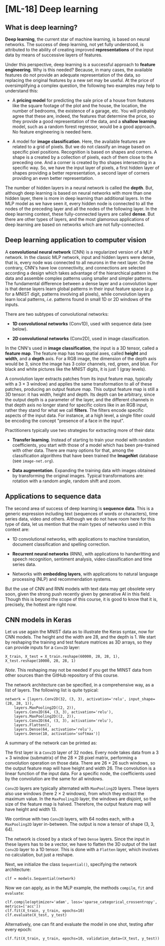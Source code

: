 #  [ML-18] Deep learning

## What is deep learning?

**Deep learning**, the current star of machine learning, is based on neural networks. The success of deep learning, not yet fully understood, is attributed to the ability of creating improved **representations** of the input data by means of successive layers of features.

Under this perspective, deep learning is a successful approach to **feature engineering**. Why is this needed? Because, in many cases, the available features do not provide an adequate representation of the data, so replacing the original features by a new set may be useful. At the price of oversimplifying a complex question, the following two examples may help to understand this:

* A **pricing model** for predicting the sale price of a house from features like the square footage of the plot and the house, the location, the number of bedrooms, the existence of a garage, etc. You will probably agree that these are, indeed, the features that determine the price, so they provide a good representation of the data, and a **shallow learning** model, such as a random forest regressor, would be a good approach. No feature engineering is needed here.

* A model for **image classification**. Here, the available features are related to a grid of pixels. But we do not classify an image based on specific pixel positions. Recognition is based on shapes and corners. A shape is a created by a collection of pixels, each of them close to the preceding one. And a corner is created by tho shapes intersecting in a specific way. So, we have the input layer of pixels, a first hidden layer of shapes providing a better representation, a second layer of corners providing an even better representation.

The number of hidden layers in a neural network is called the **depth**. But, although deep learning is based on neural networks with more than one hidden layer, there is more in deep learning than additional layers. In the MLP model as we have seen it, every hidden node is connected to all the nodes of the preceding layer and all the nodes of the following layer. In the deep learning context, these fully-connected layers are called **dense**. But there are other types of layers, and the most glamorous applications of deep learning are based on networks which are not fully-connected.

## Deep learning application to computer vision

A **convolutional neural network** (CNN) is a regularized version of a MLP network. In the classic MLP network, input and hidden layers were dense, that is, every node was connected to all neurons in the next layer. On the contrary, CNN's have low connectivity, and connections are selected according a design which takes advantage of the hierarchical pattern in the data and assemble complex patterns using smaller and simpler patterns. The fundamental difference between a dense layer and a convolution layer is that dense layers learn global patterns in their input feature space (*e.g*. for a MNIST digit, patterns involving all pixels), while convolution layers learn local patterns, *i.e*. patterns found in small 1D or 2D windows of the inputs.

There are two subtypes of convolutional networks:

* **1D convolutional networks** (Conv1D), used with sequence data (see below).

* **2D convolutional networks** (Conv2D), used in image classification. 

In the CNN's used in **image classification**, the input is a 3D tensor, called a **feature map**. The feature map has two spatial axes, called **height** and **width**, and a **depth** axis. For a RGB image, the dimension of the depth axis would be 3, since the image has 3 color channels, red, green, and blue. For black and white pictures like the MNIST digits, it is just 1 (gray levels).

A convolution layer extracts patches from its input feature map, typically with a 3 $\times$ 3 window) and applies the same transformation to all of these patches, producing an output feature map. This output feature map is still a 3D tensor: it has width, height and depth. Its depth can be arbitrary, since the output depth is a parameter of the layer, and the different channels in that depth axis no longer stand for specific colors like in an RGB input, rather they stand for what we call **filters**. The filters encode specific aspects of the input data. For instance, at a high level, a single filter could be encoding the concept "presence of a face in the input".

Practitioners typically use two strategies for extracting more of their data:

* **Transfer learning**. Instead of starting to train your model with random coefficients, you start with those of a model which has been pre-trained with other data. There are many options for that, among the classification algorithms that have been trained the **ImageNet** database (see `image-net.org`).

* **Data augmentation**. Expanding the training data with images obtained by transforming the original images. Typical transformations are: rotation with a random angle, random shift and zoom.

## Applications to sequence data

The second area of success of deep learning is **sequence data**. This is a generic expression including text (sequences of words or characters), time series data, video and others. Although we do not have room here for this type of data, let us mention that the main types of networks used in this context are:

* 1D convolutional networks, with applications to machine translation, document classification and spelling correction.

* **Recurrent neural networks** (RNN), with applications to handwritting and speech recognition, sentiment analysis, video classification and time series data.

* Networks with **embedding layers**, with applications to natural language processing (NLP) and recommendation systems.

But the use of CNN and RNN models with text data may get obsolete very soon, given the strong push recently given by generative AI in this field. Though this is beyond the scope of this course, it is good to know that it is, precisely, the hottest are right now.

## CNN models in Keras

Let us use again the MNIST data as to illustrate the Keras syntax, now for CNN models. The height and the width are 28, and the depth is 1. We start by reshaping the training and test feature matrices as 3D arrays, so they can provide inputs for a `Conv2D` layer:

```
X_train, X_test = X_train.reshape(60000, 28, 28, 1), X_test.reshape(10000, 28, 28, 1)
```

*Note*. This reshaping may not be needed if you get the MINST data from other sources than the GitHub repository of this course. 

The network architecture can be specified, in a comprehensive way, as a list of layers. The following list is quite typical:

```
network = [layers.Conv2D(32, (3, 3), activation='relu', input_shape=(28, 28, 1)),
    layers.MaxPooling2D((2, 2)),
    layers.Conv2D(64, (3, 3), activation='relu'), 
    layers.MaxPooling2D((2, 2)),
    layers.Conv2D(64, (3, 3), activation='relu'),
    layers.Flatten(),
    layers.Dense(64, activation='relu'),
    layers.Dense(10, activation='softmax')]
```
A summary of the network can be printed as:

The first layer is a `Conv2D` layer of 32 nodes. Every node takes data from a 3 $\times$ 3 window (submatrix) of the 28 $\times$ 28 pixel matrix, performing a convolution operation on those data. There are 26 $\times$ 26 such windows, so the output feature map will have height and width 26. The convolution is a linear function of the input data. For a specific node, the coefficients used by the convolution are the same for all windows.

`Conv2D` layers are typically alternated with `MaxPooling2D` layers. These layers also use windows (here 2 $\times$ 2 windows), from which they extract the maximum value. In the `MaxPooling2D` layer, the windows are disjoint, so the size of the feature map is halved. Therefore, the output feature map will have height and width 13.  

We continue with two `Conv2D` layers, with 64 nodes each, with a `MaxPooling2D` layer in-between. The output is now a tensor of shape (3, 3, 64). 

The network is closed by a stack of two `Dense` layers. Since the input in these layers has to be a vector, we have to flatten the 3D output of the last `Conv2D` layer to a 1D tensor. This is done with a `Flatten` layer, which involves no calculation, but just a reshape. 

Next, we initialize the class `Sequential()`, specifying the network architecture:

```
clf = models.Sequential(network)
```

Now we can apply, as in the MLP example, the methods `compile`, `fit` and `evaluate`:

```
clf.compile(optimizer='adam', loss='sparse_categorical_crossentropy', metrics=['acc'])
clf.fit(X_train, y_train, epochs=10)
clf.evaluate(X_test, y_test) 
```

Alternatively, one can fit and evaluate the model in one shot, testing after every epoch:

```
clf.fit(X_train, y_train, epochs=10, validation_data=(X_test, y_test))
```
